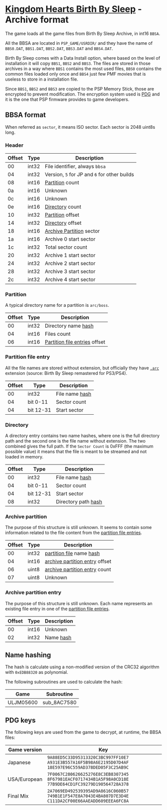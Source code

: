 # [Kingdom Hearts Birth By Sleep](index.md) - Archive format

The game loads all the game files from Birth By Sleep Archive, in int16 `BBSA`.

All the BBSA are located in `PSP_GAME/USRDIR/` and they have the name of `BBS0.DAT`, `BBS1.DAT`, `BBS2.DAT`, `BBS3.DAT` and `BBS4.DAT`.

Birth By Sleep comes with a Data Install option, where based on the level of installation it will copy `BBS1`, `BBS2` and `BBS3`. The files are stored in those archives in a way where `BBS1` contains the most used files, `BBS0` contains the common files loaded only once and `BBS4` just few PMF movies that is useless to store in a installation file.

Since `BBS1`, `BBS2` and `BBS3` are copied to the PSP Memory Stick, those are encrypted to prevent modification. The encryption system used is [PDG](#pdg-keys) and it is the one that PSP firmware provides to game developers.

## BBSA format

When referred as `sector`, it means ISO sector. Each sector is 2048 uint8s long.

### Header

| Offset | Type  | Description
|--------|-------|------------
| 00     | int32   | File identifier, always `bbsa`
| 04     | int32   | Version, `5` for JP and `6` for other builds
| 08     | int16 | [Partition](#partition) count
| 0a     | int16 | Unknown
| 0c     | int16 | Unknown
| 0e     | int16 | [Directory](#directory) count
| 10     | int32   | [Partition](#partition) offset
| 14     | int32   | [Directory](#directory) offset
| 18     | int16 | [Archive Partition](#archive-partition) sector
| 1a     | int16 | Archive 0 start sector
| 1c     | int32  | Total sector count
| 20     | int32 | Archive 1 start sector
| 24     | int32 | Archive 2 start sector
| 28     | int32 | Archive 3 start sector
| 2c     | int32 | Archive 4 start sector

### Partition

A typical directory name for a partition is `arc/boss`.

| Offset | Type  | Description
|--------|-------|------------
| 00     | int32   | Directory name [hash](#name-hashing)
| 04     | int16 | Files count
| 06     | int16 | [Partition file entries](#partition-file-entry) offset

### Partition file entry

All the file names are stored without extension, but officially they have [`.arc`](arc.md) extension (source: Birth By Sleep remastered for PS3/PS4).

| Offset | Type  | Description
|--------|-------|------------
| 00     | int32   | File name [hash](#name-hashing)
| 04     | bit 0-11 | Sector count
| 04     | bit 12-31 | Start sector

### Directory

A directory entry contains two name hashes, where one is the full directory path and the second one is the file name without extension. The two combined gives the full path. If the `Sector Count` is 0xFFF (the maximum possible value) it means that the file is meant to be streamed and not loaded in memory.

| Offset | Type  | Description
|--------|-------|------------
| 00     | int32   | File name [hash](#name-hashing)
| 04     | bit 0-11 | Sector count
| 04     | bit 12-31 | Start sector
| 08     | int32   | Directory path [hash](#name-hashing)

### Archive partition

The purpose of this structure is still unknown. It seems to contain some information related to the file content from the [partition file entries](#partition-file-entry).

| Offset | Type  | Description
|--------|-------|------------
| 00     | int32   | [partition file](#partition-file-entry) name [hash](#name-hashing)
| 04     | int16 | [archive partition entry](#archive-partition-entry) offset
| 06     | uint8  | [archive partition entry](#archive-partition-entry) count
| 07     | uint8  | Unknown

### Archive partition entry

The purpose of this structure is still unknown. Each name represents an existing file entry in one of the [partition file entries](#partition-file-entry).

| Offset | Type  | Description
|--------|-------|------------
| 00     | int16 | Unknown
| 02     | int32   | Name [hash](#name-hashing)

## Name hashing

The hash is calculate using a non-modified version of the CRC32 algorithm with `0xEDB88320` as polynomial.

The following subroutines are used to calculate the hash:

| Game      | Subroutine |
|-----------|-------------|
| ULJM05600 | sub_8AC7580 |

## PDG keys

The following keys are used from the game to decrypt, at runtime, the BBSA files:

| Game version | Key |
|--------------|-----|
| Japanese     | `9A88ED5C33D95313320C3BC997FF10E7 A931E3B557A16F5B98A6E2195D07D4AF 18E597E96C559AD378DED05F3C25AB9C`
| USA/European | `7F0067C280626625276E8C3EB8307345 8F67981EACF0717434B1A5F98A0CD18E 77B9DE64CD1FC39279D190564728A378`
| Final Mix    | `2A7069ED492539395AD9A8616C060B57 749B1E1F547E8A7043E4BA807D7E3D4E C111DA2CF00E66AAEADD609EEEA6FC8A`
